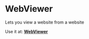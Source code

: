 # WebViewer
Lets you view a website from a website

Use it at: **[WebViewer](https://webviewer.onrender.com/example.com)**
